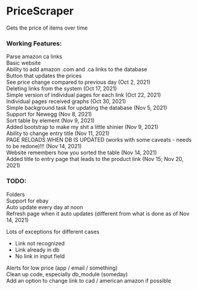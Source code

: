 # PriceScraper
Gets the price of items over time

<h3>Working Features:</h3>
Parse amazon ca links<br>
Basic website<br>
Ability to add amazon .com and .ca links to the database<br>
Button that updates the prices<br>
See price change compared to previous day (Oct 2, 2021)<br>
Deleting links from the system (Oct 17, 2021)<br>
Simple version of individual pages for each link (Oct 22, 2021) <br>
Individual pages received graphs (Oct 30, 2021) <br>
Simple background task for updating the database (Nov 5, 2021) <br>
Support for Newegg (Nov 8, 2021) <br>
Sort table by element (Nov 9, 2021) <br>
Added bootstrap to make my shit a little shinier (Nov 9, 2021) <br>
Ability to change entry title (Nov 11, 2021) <br>
PAGE RELOADS WHEN DB IS UPDATED (works with some caveats - needs to be redone)!!! (Nov 14, 2021) <br>
Website remembers how you sorted the table (Nov 14, 2021) <br>
Added title to entry page that leads to the product link (Nov 15; Nov 20, 2021) <br>

<h3>TODO:</h3>
Folders <br>
Support for ebay <br>
Auto update every day at noon<br>
Refresh page when it auto updates (different from what is done as of Nov 14, 2021)

Lots of exceptions for different cases<br>
+ Link not recognized
+ Link already in db
+ No link in input field

Alerts for low price (app / email / something) <br>
Clean up code, especially db_module (someday) <br>
Add an option to change link to cad / american amazon if possible <br>
